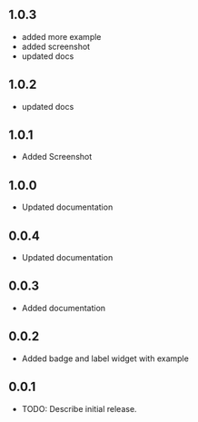 ## 1.0.3
* added more example
* added screenshot
* updated docs

## 1.0.2
* updated docs

## 1.0.1
* Added Screenshot

## 1.0.0
* Updated documentation

## 0.0.4
* Updated documentation

## 0.0.3
* Added documentation

## 0.0.2
* Added badge and label widget with example

## 0.0.1
* TODO: Describe initial release.
